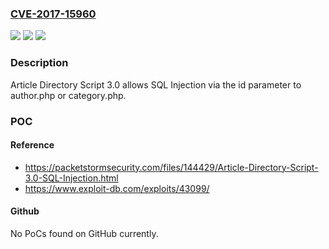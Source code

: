 ### [CVE-2017-15960](https://cve.mitre.org/cgi-bin/cvename.cgi?name=CVE-2017-15960)
![](https://img.shields.io/static/v1?label=Product&message=n%2Fa&color=blue)
![](https://img.shields.io/static/v1?label=Version&message=n%2Fa&color=blue)
![](https://img.shields.io/static/v1?label=Vulnerability&message=n%2Fa&color=brighgreen)

### Description

Article Directory Script 3.0 allows SQL Injection via the id parameter to author.php or category.php.

### POC

#### Reference
- https://packetstormsecurity.com/files/144429/Article-Directory-Script-3.0-SQL-Injection.html
- https://www.exploit-db.com/exploits/43099/

#### Github
No PoCs found on GitHub currently.

